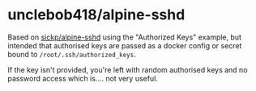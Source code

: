 # unclebob418/alpine-sshd
Based on [sickp/alpine-sshd](https://github.com/sickp/docker-alpine-sshd)
using the "Authorized Keys" example, but intended that authorised keys are passed
as a docker config or secret bound to `/root/.ssh/authorized_keys`.
    
If the key isn't provided, you're left with random authorised keys and no password
access which is.... not very useful.